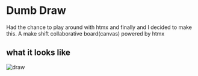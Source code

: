 # Dumb Draw

Had the chance to play around with htmx and finally and I decided to make this.
A make shift collaborative board(canvas) powered by htmx

## what it looks like 

![draw](https://res.cloudinary.com/alero/image/upload/v1707421255/hfuiryukc9jksxzdh3hu.png)
